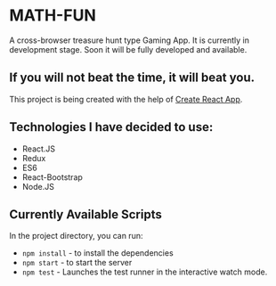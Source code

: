 # MATH-FUN

A cross-browser treasure hunt type Gaming App. It is currently in development stage.
Soon it will be fully developed and available.

## If you will not beat the time, it will beat you.

This project is being created with the help of [Create React App](https://github.com/facebookincubator/create-react-app).

## Technologies I have decided to use:

* React.JS
* Redux
* ES6
* React-Bootstrap
* Node.JS

## Currently Available Scripts

In the project directory, you can run:

* `npm install` - to install the dependencies
* `npm start` - to start the server
* `npm test` - Launches the test runner in the interactive watch mode.